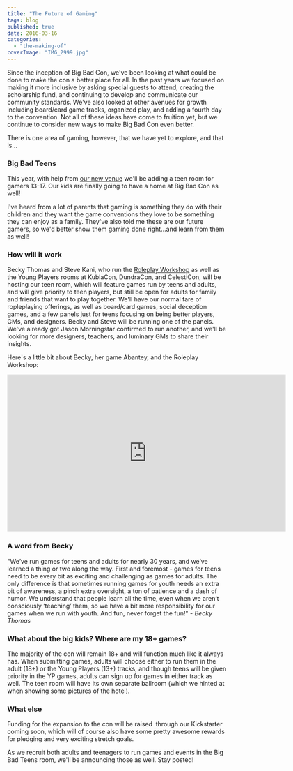 ```yaml
---
title: "The Future of Gaming"
tags: blog
published: true
date: 2016-03-16
categories: 
  - "the-making-of"
coverImage: "IMG_2999.jpg"
---
```


Since the inception of Big Bad Con, we've been looking at what could be done to make the con a better place for all. In the past years we focused on making it more inclusive by asking special guests to attend, creating the scholarship fund, and continuing to develop and communicate our community standards. We've also looked at other avenues for growth including board/card game tracks, organized play, and adding a fourth day to the convention. Not all of these ideas have come to fruition yet, but we continue to consider new ways to make Big Bad Con even better.

There is one area of gaming, however, that we have yet to explore, and that is...

### Big Bad Teens

This year, with help from [our new venue](http://www.bigbadcon.com/a-new-home-in-walnut-creek/) we'll be adding a teen room for gamers 13-17. Our kids are finally going to have a home at Big Bad Con as well!

I've heard from a lot of parents that gaming is something they do with their children and they want the game conventions they love to be something they can enjoy as a family. They've also told me these are our future gamers, so we'd better show them gaming done right...and learn from them as well!

### How will it work

Becky Thomas and Steve Kani, who run the [Roleplay Workshop](http://roleplayworkshop.com/) as well as the Young Players rooms at KublaCon, DundraCon, and CelestiCon, will be hosting our teen room, which will feature games run by teens and adults, and will give priority to teen players, but still be open for adults for family and friends that want to play together. We'll have our normal fare of ropleplaying offerings, as well as board/card games, social deception games, and a few panels just for teens focusing on being better players, GMs, and designers. Becky and Steve will be running one of the panels. We've already got Jason Morningstar confirmed to run another, and we'll be looking for more designers, teachers, and luminary GMs to share their insights.

Here's a little bit about Becky, her game Abantey, and the Roleplay Workshop:

<iframe src="https://www.youtube.com/embed/CM4eMmILkRE?rel=0" width="640" height="360" frameborder="0" allowfullscreen="allowfullscreen"></iframe>

### A word from Becky

"We’ve run games for teens and adults for nearly 30 years, and we’ve learned a thing or two along the way. First and foremost - games for teens need to be every bit as exciting and challenging as games for adults. The only difference is that sometimes running games for youth needs an extra bit of awareness, a pinch extra oversight, a ton of patience and a dash of humor. We understand that people learn all the time, even when we aren’t consciously ‘teaching’ them, so we have a bit more responsibility for our games when we run with youth. And fun, never forget the fun!" - _Becky Thomas_

### What about the big kids? Where are my 18+ games?

The majority of the con will remain 18+ and will function much like it always has. When submitting games, adults will choose either to run them in the adult (18+) or the Young Players (13+) tracks, and though teens will be given priority in the YP games, adults can sign up for games in either track as well. The teen room will have its own separate ballroom (which we hinted at when showing some pictures of the hotel).

### What else

Funding for the expansion to the con will be raised  through our Kickstarter coming soon, which will of course also have some pretty awesome rewards for pledging and very exciting stretch goals.

As we recruit both adults and teenagers to run games and events in the Big Bad Teens room, we'll be announcing those as well. Stay posted!

